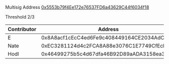 Multisig Address [0x5553b79f4Ee172e76537FD6a43629C44f6034f18](https://gnosis-safe.io/app/matic:0x5553b79f4Ee172e76537FD6a43629C44f6034f18)

Threshold 2/3

| Contributor | Address                                    |
| ----------- | ------------------------------------------ |
| E           | 0x8A8acf1cEcC4ed6Fe9c408449164CE2034AdC03f |
| Nate        | 0xEC3281124d4c2FCA8A88e3076C1E7749CfEcb7F2 |
| Hodl        | 0x46499275b5c4d67dfa46B92D89aADA3158ea392e |
